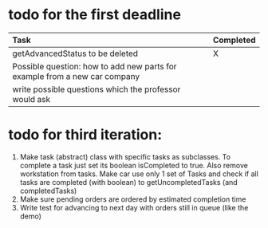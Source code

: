 # todo for the first deadline

| Task                                                                       | Completed |
|:---------------------------------------------------------------------------|:----------|
| getAdvancedStatus to be deleted                                            | X         |
| Possible question: how to add new parts for example from a new car company |           |
| write possible questions which the professor would ask                     |           |

# todo for third iteration:
1. Make task (abstract) class with specific tasks as subclasses. To complete a task just set its boolean isCompleted to true. 
Also remove workstation from tasks. Make car use only 1 set of Tasks and check if all tasks are completed (with boolean)
to getUncompletedTasks (and completedTasks)
2. Make sure pending orders are ordered by estimated completion time
3. Write test for advancing to next day with orders still in queue (like the demo)